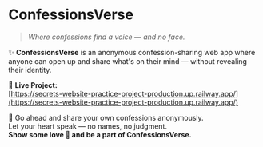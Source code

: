 # ConfessionsVerse

> _Where confessions find a voice — and no face._

✨ **ConfessionsVerse** is an anonymous confession-sharing web app where anyone can open up and share what's on their mind — without revealing their identity.

🔗 **Live Project:**  
[https://secrets-website-practice-project-production.up.railway.app/](https://secrets-website-practice-project-production.up.railway.app/)

💬 Go ahead and share your own confessions anonymously.  
Let your heart speak — no names, no judgment.  
**Show some love 💖 and be a part of ConfessionsVerse.**
